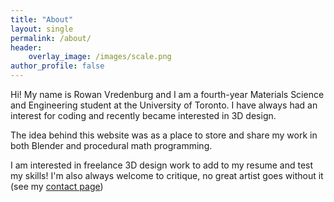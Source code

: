 ```yaml
---
title: "About"
layout: single
permalink: /about/
header:
    overlay_image: /images/scale.png
author_profile: false
---
```


Hi! My name is Rowan Vredenburg and I am a fourth-year Materials Science and Engineering student at the University of Toronto. I have always had an interest for coding and recently became interested in 3D design.

The idea behind this website was as a place to store and share my work in both Blender and procedural math programming.

I am interested in freelance 3D design work to add to my resume and test my skills! I'm also always welcome to critique, no great artist goes without it (see my [contact page](/contact/))